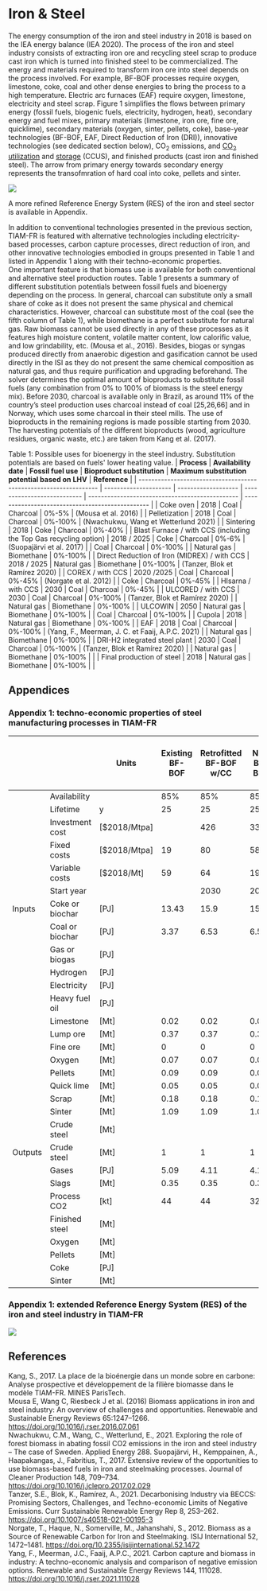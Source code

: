 # Iron & Steel

The energy consumption of the iron and steel industry in 2018 is based on the IEA energy balance (IEA 2020). The process of the iron and steel industry consists of extracting iron ore and recycling steel scrap to produce cast iron which is turned into finished steel to be commercialized. The energy and materials required to transform iron ore into steel depends on the process involved. For example, BF-BOF processes require oxygen, limestone, coke, coal and other dense energies to bring the process to a high temperature. Electric arc furnaces (EAF) require oxygen, limestone, electricity and steel scrap. Figure 1 simplifies the flows between primary energy (fossil fuels, biogenic fuels, electricity, hydrogen, heat), secondary energy and fuel mixes, primary materials (limestone, iron ore, fine ore, quicklime), secondary materials (oxygen, sinter, pellets, coke), base-year technologies (BF-BOF, EAF, Direct Reduction of Iron (DRI)), innovative technologies (see dedicated section below), CO<sub>2</sub> emissions, and [CO<sub>2</sub> utilization](../../supply/synthetic-fuels.md) and [storage](../non-energy-sectors/CO2-transport-and-storage.md) (CCUS), and finished products (cast iron and finished steel). The arrow from primary energy towards secondary energy represents the transofmration of hard coal into coke, pellets and sinter.

![](basic_IISRES.png)

A more refined Reference Energy System (RES) of the iron and steel sector is available in Appendix.

In addition to conventional technologies presented in the previous section, TIAM-FR is featured with alternative technologies including electricity-based processes, carbon capture processes, direct reduction of iron, and other innovative technologies embodied in groups presented in Table 1 and listed in Appendix 1 along with their techno-economic properties.  
One important feature is that biomass use is available for both conventional and alternative steel production routes. Table 1 presents a summary of different substitution potentials between fossil fuels and bioenergy depending on the process. In general, charcoal can substitute only a small share of coke as it does not present the same physical and chemical characteristics. However, charcoal can substitute most of the coal (see the fifth column of Table 1), while biomethane is a perfect substitute for natural gas. Raw biomass cannot be used directly in any of these processes as it features high moisture content, volatile matter content, low calorific value, and low grindability, etc. (Mousa et al., 2016). Besides, biogas or syngas produced directly from anaerobic digestion and gasification cannot be used directly in the ISI as they do not present the same chemical composition as natural gas, and thus require purification and upgrading beforehand. The solver determines the optimal amount of bioproducts to substitute fossil fuels (any combination from 0% to 100% of biomass is the steel energy mix). Before 2030, charcoal is available only in Brazil, as around 11% of the country’s steel production uses charcoal instead of coal [25,26,66] and in Norway, which uses some charcoal in their steel mills. The use of bioproducts in the remaining regions is made possible starting from 2030. The harvesting potentials of the different bioproducts (wood, agriculture residues, organic waste, etc.) are taken from Kang et al. (2017).

Table 1: Possible uses for bioenergy in the steel industry. Substitution potentials are based on fuels' lower heating value.
| **Process**                                                       | **Availability date** | **Fossil fuel use** | **Bioproduct substitution** | **Maximum substitution potential based on LHV** | **Reference**                                    |
| ----------------------------------------------------------------- | --------------------- | ------------------- | --------------------------- | ----------------------------------------------- | ------------------------------------------------ |
| Coke oven                                                         | 2018                  | Coal                | Charcoal                    | 0%-5%                                           | (Mousa et al. 2016)                              |
| Pelletization                                                     | 2018                  | Coal                | Charcoal                    | 0%-100%                                         | (Nwachukwu, Wang et Wetterlund 2021)             |
| Sintering                                                         | 2018                  | Coke                | Charcoal                    | 0%-40%                                          |
| Blast Furnace / with CCS (including the Top Gas recycling option) | 2018 / 2025           | Coke                | Charcoal                    | 0%-6%                                           | (Suopajärvi et al. 2017)                         |
| Coal                                                              | Charcoal              | 0%-100%             |
| Natural gas                                                       | Biomethane            | 0%-100%             |
| Direct Reduction of Iron (MIDREX) / with CCS                      | 2018 / 2025           | Natural gas         | Biomethane                  | 0%-100%                                         | (Tanzer, Blok et Ramírez 2020)                   |
| COREX / with CCS                                                  | 2020 /2025            | Coal                | Charcoal                    | 0%-45%                                          | (Norgate et al. 2012)                            |
| Coke                                                              | Charcoal              | 0%-45%              |
| HIsarna / with CCS                                                | 2030                  | Coal                | Charcoal                    | 0%-45%                                          |
| ULCORED / with CCS                                                | 2030                  | Coal                | Charcoal                    | 0%-100%                                         | (Tanzer, Blok et Ramírez 2020)                   |
| Natural gas                                                       | Biomethane            | 0%-100%             |
| ULCOWIN                                                           | 2050                  | Natural gas         | Biomethane                  | 0%-100%                                         |
| Coal                                                              | Charcoal              | 0%-100%             |
| Cupola                                                            | 2018                  | Natural gas         | Biomethane                  | 0%-100%                                         |
| EAF                                                               | 2018                  | Coal                | Charcoal                    | 0%-100%                                         | (Yang, F., Meerman, J. C. et Faaij, A.P.C. 2021) |
| Natural gas                                                       | Biomethane            | 0%-100%             |
| DRI-H2 integrated steel plant                                     | 2030                  | Coal                | Charcoal                    | 0%-100%                                         | (Tanzer, Blok et Ramírez 2020)                   |
| Natural gas                                                       | Biomethane            | 0%-100%             |                             |
| Final production of steel                                         | 2018                  | Natural gas         | Biomethane                  | 0%-100%                                         |                                                  |

## Appendices

### Appendix 1: techno-economic properties of steel manufacturing processes in TIAM-FR
|         |                 | Units        | Existing BF-BOF | Retrofitted BF-BOF w/CC | New BF-BOF | BF-BOF w/CC | BF-BOF w/TGR | BF-BOF w/CC & TGR | Existing coke oven | New coke oven | Corex | Corex w/CC | CUPOLA | Existing DRI | Retrofitted DRI-H2 | New DRI-H2 | DRI-H2 w/Electrolyzer | Existing EAF | NewEAF | Finishing process | New finishing process | Hisarna | Hisarna w/CC | Midrex | Midrex w/CC | Retrofitted Midrex w/CC | Existing oxygen production | New oxygen production | Existing pellet production | New pellet production | Existing sinter production | New sinter production | Ulcolysis | Ulcored | Ulcored w/CC | Ulcowin |
| ------- | --------------- | ------------ | --------------- | ----------------------- | ---------- | ----------- | ------------ | ----------------- | ------------------ | ------------- | ----- | ---------- | ------ | ------------ | ------------------ | ---------- | --------------------- | ------------ | ------ | ----------------- | --------------------- | ------- | ------------ | ------ | ----------- | ----------------------- | -------------------------- | --------------------- | -------------------------- | --------------------- | -------------------------- | --------------------- | --------- | ------- | ------------ | ------- |
|         | Availability    |              | 85%             | 85%                     | 85%        | 85%         | 85%          | 85%               | 95%                | 95%           | 85%   | 85%        | 90%    | 85%          | 85%                | 85%        | 85%                   | 85%          | 90%    | 90%               | 90%                   | 85%     | 85%          | 85%    | 85%         | 85%                     | 85%                        | 85%                   | 95%                        | 95%                   | 95%                        | 95%                   | 85%       | 85%     | 85%          | 85%     |
|         | Lifetime        | y            | 25              | 25                      | 25         | 20          | 25           | 20                |                    | 25            | 30    | 25         | 30     | 25           | 25                 | 40         | 40                    | 25           | 25     | 20                | 20                    | 25      | 20           | 25     | 20          | 25                      | 20                         | 30                    |                            | 25                    |                            | 25                    | 25        | 25      | 20           | 25      |
|         | Investment cost | [$2018/Mtpa] |                 | 426                     | 335        | 412         | 632          | 692               |                    | 9             | 414   | 507        | 1126   |              | 437                | 587        | 989                   |              | 240    |                   | 195                   | 918     | 961          | 510    | 531         | 462                     |                            | 353                   |                            | 126                   |                            | 71                    | 775       | 593     | 658          | 731     |
|         | Fixed costs     | [$2018/Mtpa] | 19              | 80                      | 58         | 64          | 70           | 77                |                    |               | 54    | 51         | 113    | 16           | 59                 | 59         | 69                    | 13           | 25     | 56                | 56                    | 103     | 151          | 32     | 37          | 34                      | 18                         | 18                    | 3                          | 6                     | 3                          | 3                     | 51        | 58      | 62           | 76      |
|         | Variable costs  | [$2018/Mt]   | 59              | 64                      | 19         | 23          | 19           | 23                | 2                  | 2             | 18    | 23         | 225    | 51           | 41                 | 40         | 42                    | 59           | 36     | 11                | 11                    | 56      | 67           | 40     | 44          | 56                      |                            |                       | 5                          | 5                     | 6                          | 6                     |           | 38      | 42           | 36      |
|         | Start year      |              |                 | 2030                    | 2020       | 2020        | 2030         | 2030              |                    | 2020          | 2025  | 2025       | 2020   |              | 2030               | 2030       | 2030                  |              | 2020   |                   | 2020                  | 2030    | 2030         | 2020   | 2030        | 2030                    |                            | 2020                  |                            | 2020                  |                            | 2020                  | 2050      | 2030    | 2030         | 2050    |
| Inputs  | Coke or biochar | [PJ]         | 13.43           | 15.9                    | 15.17      | 10.44       | 7.7          | 7.7               | 0.07               | 0.02          | 24.3  | 24.3       |        |              |                    |            |                       |              |        |                   |                       | 13.41   | 13.41        |        |             |                         |                            |                       | 3.92                       | 2.15                  | 2.67                       | 0.89                  |           |         |              |         |
|         | Coal or biochar | [PJ]         | 3.37            | 6.53                    | 6.53       | 1.35        | 1.46         | 3.02              | 3.02               |               |       |            |        |              |                    |            |                       |              |        |                   |                       |         |              |        |             |                         |                            |                       |                            |                       |                            |                       |           |
|         | Gas or biogas   | [PJ]         |                 |                         |            | 0.51        | 0.25         |                   | 0.16               | 0.14          |       |            | 11.4   | 13.85        | 0.77               | 0.77       | 1.41                  |              |        |                   |                       |         |              | 16.17  | 12.79       | 12.79                   |                            |                       |                            |                       |                            |                       |           | 10.91   | 11.41        |         |
|         | Hydrogen        | [PJ]         |                 |                         |            |             |              |                   |                    |               |       |            |        |              | 6.41               | 6.41       |                       |              |        |                   |                       |         |              |        |             |                         |                            |                       |                            |                       |                            |                       |           |         |              |         |
|         | Electricity     | [PJ]         |                 |                         |            | 0.97        | 0.15         | 0.88              |                    |               | 0.39  | 1.02       | 4.6    |              | 2.32               | 1.66       | 12.35                 | 2.29         | 3.17   | 2.36              |                       |         |              |        |             |                         | 1.03                       | 0.72                  |                            |                       |                            |                       | 14.2      | 3.16    | 3.57         | 11.24   |
|         | Heavy fuel oil  | [PJ]         |                 |                         |            | 0.64        | 0            |                   |                    |               |       |            |        |              |                    |            |                       |              |        |                   |                       |         |              |        |             |                         |                            |                       |                            |                       |                            |                       |           |         |              |         |
|         | Limestone       | [Mt]         | 0.02            | 0.02                    | 0.02       | 0.02        | 0.02         | 0.02              |                    |               | 0.28  | 0.28       |        |              | 0.07               | 0.07       | 0.07                  | 0.07         | 0.07   |                   |                       |         |              | 0.14   | 0.14        | 0.14                    |                            |                       |                            |                       |                            |                       | 0.05      | 0.17    | 0.17         | 0.18    |
|         | Lump ore        | [Mt]         | 0.37            | 0.37                    | 0.37       | 0.37        |              |                   |                    |               | 0.54  | 0.54       |        |              |                    |            |                       |              |        |                   |                       | 1.42    | 1.42         | 1.27   | 1.27        | 1.27                    |                            |                       |                            |                       |                            |                       | 1.51      | 1.27    | 1.27         | 1.51    |
|         | Fine ore        | [Mt]         | 0               | 0                       | 0          | 0           | 0            | 0                 | 0                  | 0             | 0.14  | 0.15       | 0      | 0            | 0                  | 0          | 1.51                  |              |        |                   |                       |         |              |        |             |                         |                            |                       | 1                          | 1                     | 1.16                       | 1.15                  |           |         |              |         |
|         | Oxygen          | [Mt]         | 0.07            | 0.07                    | 0.05       | 0.05        | 0.17         | 0.17              |                    |               | 0.41  | 0.41       |        |              |                    | 0.03       | 0                     | 0.05         | 0.05   |                   |                       | 1.09    | 1.09         |        |             |                         |                            |                       |                            |                       |                            |                       |           | 0.11    | 0.11         |         |
|         | Pellets         | [Mt]         | 0.09            | 0.09                    | 0.09       | 0.09        | 0.72         | 0.72              |                    |               | 0.68  | 0.68       |        |              |                    |            |                       |              |        |                   |                       |         |              |        |             |                         |                            |                       |                            |                       |                            |                       |           |         |              |         |
|         | Quick lime      | [Mt]         | 0.05            | 0.05                    | 0.05       | 0.05        |              |                   |                    |               | 0.05  | 0.05       |        |              |                    |            |                       |              |        |                   |                       | 0.03    | 0.03         |        |             |                         |                            |                       |                            |                       |                            |                       |           |         |              |         |
|         | Scrap           | [Mt]         | 0.18            | 0.18                    | 0.18       | 0.18        | 0.17         | 0.17              |                    |               | 0.18  | 0.18       | 1.3    | 0.16         | 0.12               | 0.12       | 0.12                  | 1.23         | 1.23   |                   |                       | 0.17    | 0.17         | 0.16   | 0.16        | 0.16                    |                            |                       |                            |                       |                            |                       |           | 0.16    | 0.16         |         |
|         | Sinter          | [Mt]         | 1.09            | 1.09                    | 1.09       | 1.09        | 0.7          | 0.7               |                    |               |       |            |        |              |                    |            |                       |              |        |                   |                       |         |              |        |             |                         |                            |                       |                            |                       |                            |                       |           |         |              |         |
|         | Crude steel     | [Mt]         |                 |                         |            |             |              |                   |                    |               |       |            |        |              |                    |            |                       |              |        | 1                 | 1                     |         |              |        |             |                         |                            |                       |                            |                       |                            |                       |           |         |              |         |
| Outputs | Crude steel     | [Mt]         | 1               | 1                       | 1          | 1           | 1            | 1                 |                    |               | 1     | 1          | 1      | 1            | 1                  | 1          | 1                     | 1            | 1      |                   |                       | 1       | 1            | 1      | 1           | 1                       |                            |                       |                            |                       |                            |                       | 1         | 1       | 1            | 1       |
|         | Gases           | [PJ]         | 5.09            | 4.11                    | 4.11       | 4.11        | 0.25         | 0.25              | 0.16               | 0.14          | 11.55 | 0.65       |        |              |                    |            |                       |              |        |                   |                       |         |              |        |             |                         |                            |                       |                            |                       |                            |                       |           |         |              |         |
|         | Slags           | [Mt]         | 0.35            | 0.35                    | 0.35       | 0.35        | 0.34         | 0.34              |                    |               | 0.44  | 0.44       |        | 0.17         | 0.21               | 0.21       | 0.21                  | 0.26         | 0.17   |                   |                       |         | 0.26         | 0.17   | 0.17        | 0.17                    |                            |                       |                            |                       |                            |                       |           |         |              |         |
|         | Process CO2     | [kt]         | 44              | 44                      | 32         | 3           | 11           | 1                 |                    |               | 144   | 14         |        |              | 31                 | 31         | 31                    | 44           | 44     |                   |                       | 14      | 1            | 62     | 6           | 6.16                    |                            |                       |                            |                       |                            |                       |           |         |              |         |
|         | Finished steel  | [Mt]         |                 |                         |            |             |              |                   |                    |               |       |            |        |              |                    |            |                       |              |        | 1                 | 1                     |         |              |        |             |                         |                            |                       |                            |                       |                            |                       |           |         |              |         |
|         | Oxygen          | [Mt]         |                 |                         |            |             |              |                   |                    |               |       |            |        |              |                    |            |                       |              |        |                   |                       |         |              |        |             |                         | 1                          | 1                     |                            |                       |                            |                       |           |         |              |         |
|         | Pellets         | [Mt]         |                 |                         |            |             |              |                   |                    |               |       |            |        |              |                    |            |                       |              |        |                   |                       |         |              |        |             |                         |                            |                       | 1                          | 1                     |                            |                       |           |         |              |         |
|         | Coke            | [PJ]         |                 |                         |            |             |              |                   | 1                  | 1             |       |            |        |              |                    |            |                       |              |        |                   |                       |         |              |        |             |                         |                            |                       |                            |                       |                            |                       |           |         |              |         |
|         | Sinter          | [Mt]         |                 |                         |            |             |              |                   |                    |               |       |            |        |              |                    |            |                       |              |        |                   |                       |         |              |        |             |                         |                            |                       |                            |                       | 1                          | 1                     |           |         |              |         |

### Appendix 1: extended Reference Energy System (RES) of the iron and steel industry in TIAM-FR

![](IISRES_final.png)

## References

Kang, S., 2017. La place de la bioénergie dans un monde sobre en carbone: Analyse prospective et développement de la filière biomasse dans le modèle TIAM-FR. MINES ParisTech.  
Mousa E, Wang C, Riesbeck J et al. (2016) Biomass applications in iron and steel industry: An overview of challenges and opportunities. Renewable and Sustainable Energy Reviews 65:1247–1266. https://doi.org/10.1016/j.rser.2016.07.061  
Nwachukwu, C.M., Wang, C., Wetterlund, E., 2021. Exploring the role of forest biomass in abating fossil CO2 emissions in the iron and steel industry – The case of Sweden. Applied Energy 288.
Suopajärvi, H., Kemppainen, A., Haapakangas, J., Fabritius, T., 2017. Extensive review of the opportunities to use biomass-based fuels in iron and steelmaking processes. Journal of Cleaner Production 148, 709–734. https://doi.org/10.1016/j.jclepro.2017.02.029  
Tanzer, S.E., Blok, K., Ramírez, A., 2021. Decarbonising Industry via BECCS: Promising Sectors, Challenges, and Techno-economic Limits of Negative Emissions. Curr Sustainable Renewable Energy Rep 8, 253–262. https://doi.org/10.1007/s40518-021-00195-3  
Norgate, T., Haque, N., Somerville, M., Jahanshahi, S., 2012. Biomass as a Source of Renewable Carbon for Iron and Steelmaking. ISIJ International 52, 1472–1481. https://doi.org/10.2355/isijinternational.52.1472  
Yang, F., Meerman, J.C., Faaij, A.P.C., 2021. Carbon capture and biomass in industry: A techno-economic analysis and comparison of negative emission options. Renewable and Sustainable Energy Reviews 144, 111028. https://doi.org/10.1016/j.rser.2021.111028  

